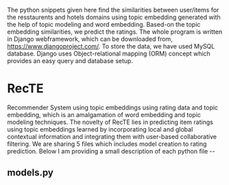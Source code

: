 The python snippets given here find the similarities between user/items for the resstaurents and hotels domains using topic embedding generated with the help of topic modeling and word embedding. Based-on the topic embedding similarities, we predict the ratings. The whole program is written in Django webframework, which can be downloaded from, https://www.djangoproject.com/. To store the data, we have used MySQL database. Django uses Object-relational mapping (ORM) concept which provides an easy query and database setup.
# RecTE
Recommender System using topic embeddings using rating data and topic embedding, which is an amalgamation of word embedding and topic modeling techniques. The novelty of RecTE lies in predicting item ratings using topic embeddings learned by incorporating local and global contextual information and
integrating them with user-based collaborative filtering. We are sharing 5 files which includes model creation to rating prediction. Below I am providing a small description of each python file --

## models.py
